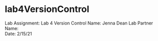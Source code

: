 # lab4VersionControl
Lab Assignment: Lab 4 Version Control
Name: Jenna Dean
Lab Partner Name:  
Date: 2/15/21
